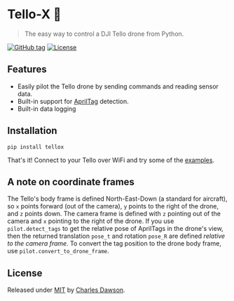 # Tello-X 🚁
> The easy way to control a DJI Tello drone from Python.

[![GitHub tag](https://img.shields.io/github/tag/dawsonc/tello-x?include_prereleases=&sort=semver)](https://github.com/dawsonc/tello-x/releases/)
[![License](https://img.shields.io/badge/License-MIT-blue)](#license)

## Features

- Easily pilot the Tello drone by sending commands and reading sensor data.
- Built-in support for [AprilTag](https://github.com/duckietown/lib-dt-apriltags) detection.
- Built-in data logging

## Installation

`pip install tellox`

That's it! Connect to your Tello over WiFi and try some of the [examples](https://github.com/dawsonc/tello-x/scripts).

## A note on coordinate frames

The Tello's body frame is defined North-East-Down (a standard for aircraft), so `x` points forward (out of the camera), `y` points to the right of the drone, and `z` points down.
The camera frame is defined with `z` pointing out of the camera and `x` pointing to the right of the drone. If you use `pilot.detect_tags` to get the relative pose of AprilTags in the drone's view, then the returned translation `pose_t` and rotation `pose_R` are defined *relative to the camera frame*. To convert the tag position to the drone body frame, use `pilot.convert_to_drone_frame`.

## License

Released under [MIT](/LICENSE) by [Charles Dawson](https://github.com/dawsonc).
